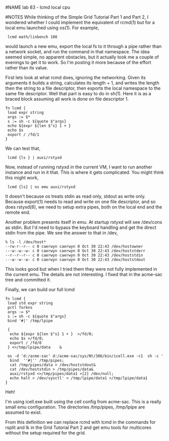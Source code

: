 #NAME
lab 83 - lcmd local cpu

#NOTES
While thinking of the Simple Grid Tutorial Part 1 and Part 2, I wondered whether I could implement the equivalent of rcmd(1) but for a local emu launched using os(1). For example,

	 lcmd math/linbench 100

would launch a new emu, export the local fs to it through a pipe rather than a network socket, and run the command in that namespace. The idea seemed simple, no apparent obstacles, but it actually took me a couple of evenings to get it to work. So I'm posting it more because of the effort rather than its value.

First lets look at what rcmd does, ignoring the networking. Given its arguments it builds a string, calculates its length + 1, and writes the length then the string to a file descriptor, then exports the local namespace to the same file descriptor. Well that part is easy to do in sh(1). Here it is as a braced block assuming all work is done on file descriptor 1.

	fn lcmd {
	 load expr string
	 args := $*
	 s := sh -c ${quote $"args}
	 echo ${expr ${len $"s} 1 + } 
	 echo $s
	 export / /fd/1
	}

We can test that,

	 lcmd {ls } | auxi/rstyxd

Now, instead of running rstyxd in the current VM, I want to run another instance and run in it that. This is where it gets complicated. You might think this might work,

 
	 lcmd {ls} | os emu auxi/rstyxd

It doesn't because os treats stdin as read only, stdout as write only. Because export(1) needs to read and write on one file descriptor, and so does rstyxd(8), we need to setup extra pipes, both on the local end and the remote end.

Another problem presents itself in emu. At startup rstyxd will see /dev/cons as stdin. But I'd need to bypass the keyboard handling and get the direct stdin from the pipe. We see the answer to that in /dev,

	% ls -l /dev/host*
	--rw-r--r-- c 0 caerwyn caerwyn 0 Oct 30 22:43 /dev/hostowner
	---w--w--w- c 0 caerwyn caerwyn 0 Oct 30 22:43 /dev/hoststderr
	--r--r--r-- c 0 caerwyn caerwyn 0 Oct 30 22:43 /dev/hoststdin
	---w--w--w- c 0 caerwyn caerwyn 0 Oct 30 22:43 /dev/hoststdout

This looks good but when I tried them they were not fully implemented in the current emu. The details are not interesting. I fixed that in the acme-sac tree and committed it.

Finally, we can build our full lcmd

	fn lcmd {
	 load std expr string
	 pctl forkns
	 args := $*
	 s := sh -c ${quote $"args}
	 bind '#|' /tmp/lpipe
	 
	 {
	  echo ${expr ${len $"s} 1 + }  >/fd/0;  
	  echo $s >/fd/0; 
	  export / /fd/0
	 } <>/tmp/lpipe/data    &
	 
	 os -d 'd:/acme-sac' d:/acme-sac/sys/Nt/386/bin/icell.exe -c1  sh -c '
	  bind  ''#|'' /tmp/pipes; 
	  cat /tmp/pipes/data > /dev/hoststdout& 
	  cat /dev/hoststdin > /tmp/pipes/data& 
	  auxi/rstyxd <>/tmp/pipes/data1 >[2] /dev/null;  
	  echo halt > /dev/sysctl' < /tmp/lpipe/data1 >/tmp/lpipe/data1
	}
Heh!

I'm using icell.exe built using the cell config from acme-sac. This is a really small emu configuration. The directories /tmp/pipes, /tmp/lpipe are assumed to exist.

From this definition we can replace rcmd with lcmd in the commands for rsplit and lk in the Grid Tutorial Part 2 and get emu tools for multicores without the setup required for the grid.
